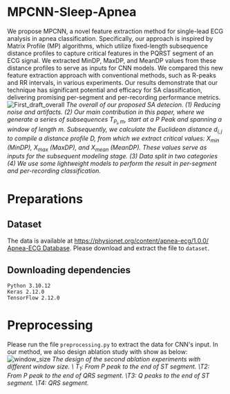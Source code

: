 # MPCNN-Sleep-Apnea
We propose MPCNN, a novel feature extraction method for single-lead ECG analysis in apnea classification. Specifically, our approach is inspired by Matrix Profile (MP) algorithms, which utilize fixed-length subsequence distance profiles to capture critical features in the PQRST segment of an ECG signal. We extracted MinDP, MaxDP, and MeanDP values from these distance profiles to serve as inputs for CNN models. We compared this new feature extraction approach with conventional methods, such as R-peaks and RR intervals, in various experiments. Our results demonstrate that our technique has significant potential and efficacy for SA classification, delivering promising per-segment and per-recording performance metrics.
![First_draft_overall](https://github.com/vinuni-vishc/MPCNN-Sleep-Apnea/assets/104493696/b3e5b8b4-562e-4e98-b4e1-05911aa48411)
*The overall of our proposed SA detecion. (1) Reducing noise and artifacts. (2) Our main contribution in this paper, where we generate a series of subsequences $T_{P_i,m}$, start at a P Peak and spanning a window of length $m$. Subsequently, we calculate the Euclidean distance $d_{i,j}$ to compile a distance profile $D$, from which we extract critical values: $X_{min}$ (MinDP), $X_{max}$ (MaxDP), and $X_{mean}$ (MeanDP). These values serve as inputs for the subsequent modeling stage. (3) Data split in two categories (4) We use some lightweight models to perform the result in per-segment and per-recording classification.*
# Preparations
## Dataset
The data is available at https://physionet.org/content/apnea-ecg/1.0.0/ [Apnea-ECG Database]([URL](https://physionet.org/content/apnea-ecg/1.0.0/)https://physionet.org/content/apnea-ecg/1.0.0/). Please download and extract the file to `dataset`.
## Downloading dependencies
```
Python 3.10.12
Keras 2.12.0
TensorFlow 2.12.0
```
# Preprocessing
Please run the file `preprocessing.py` to extract the data for CNN's input. In our method, we also design ablation study with show as below: 
![window_size](https://github.com/vinuni-vishc/MPCNN-Sleep-Apnea/assets/104493696/905e1d8d-ae24-4cbb-ae3e-0aa09e813465)
*The design of the second ablation experiments with different window size. \\ $T_1$: From P peak to the end of ST segment. \\$T2$: From P peak to the end of QRS segment. \\$T3$: Q peaks to the end of ST segment. \\$T4$: QRS segment.*
